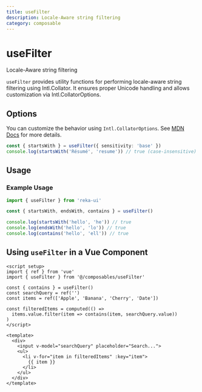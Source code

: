 ```yaml
---
title: useFilter
description: Locale-Aware string filtering
category: composable
---
```


# useFilter

<Description>
Locale-Aware string filtering
</Description>

`useFilter` provides utility functions for performing locale-aware string filtering using Intl.Collator. It ensures proper Unicode handling and allows customization via Intl.CollatorOptions.

## Options

You can customize the behavior using `Intl.CollatorOptions`. See [MDN Docs](https://developer.mozilla.org/en-US/docs/Web/JavaScript/Reference/Global_Objects/Intl/Collator/Collator#options) for more details.

```ts
const { startsWith } = useFilter({ sensitivity: 'base' })
console.log(startsWith('Résumé', 'resume')) // true (case-insensitive)
```

## Usage

### Example Usage

```ts
import { useFilter } from 'reka-ui'

const { startsWith, endsWith, contains } = useFilter()

console.log(startsWith('hello', 'he')) // true
console.log(endsWith('hello', 'lo')) // true
console.log(contains('hello', 'ell')) // true
```

## Using `useFilter` in a Vue Component

```vue
<script setup>
import { ref } from 'vue'
import { useFilter } from '@/composables/useFilter'

const { contains } = useFilter()
const searchQuery = ref('')
const items = ref(['Apple', 'Banana', 'Cherry', 'Date'])

const filteredItems = computed(() =>
  items.value.filter(item => contains(item, searchQuery.value))
)
</script>

<template>
  <div>
    <input v-model="searchQuery" placeholder="Search...">
    <ul>
      <li v-for="item in filteredItems" :key="item">
        {{ item }}
      </li>
    </ul>
  </div>
</template>
```
